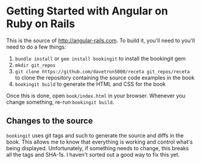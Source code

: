 # Getting Started with Angular on Ruby on Rails

This is the source of http://angular-rails.com.  To build it, you'll need to you'll need to do a few things:

1. `bundle install` or `gem install bookingit` to install the bookingit gem
1. `mkdir git_repos`
1. `git clone https://github.com/davetron5000/receta git_repos/receta` to clone the repository containing the source code examples in the book
1. `bookingit build` to generate the HTML and CSS for the book 

Once this is done, open `book/index.html` in your browser.  Whenever you change something, re-run `bookingit build`.

## Changes to the source

`bookingit` uses git tags and such to generate the source and diffs in the book.  This allows me to know that everything is working and control what's
being displayed.  Unfortunately, if something needs to change, this breaks all the tags and SHA-1s.  I haven't sorted out a good way to fix this yet.
